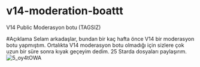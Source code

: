 # v14-moderation-boattt
V14 Public Moderasyon botu (TAGSIZ)

#Açıklama
Selam arkadaşlar, bundan bir kaç hafta önce V14 bir moderasyon botu yapmıştım. Ortalıkta V14 moderasyon botu olmadığı için sizlere çok uzun bir süre sonra kıyak geçeyim dedim. 25 Starda dosyaları paylaşırım.
![5_oy4tOWA](https://user-images.githubusercontent.com/68235392/230638421-ceda1b6b-90d3-4aa6-8d44-90a97b39e0e0.png)

